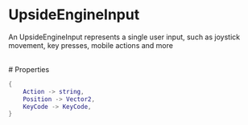 # UpsideEngineInput
An UpsideEngineInput represents a single user input, such as joystick movement, key presses, mobile actions and more 

<br>
# Properties

```lua
{
	Action -> string,
	Position -> Vector2,
	KeyCode -> KeyCode,
}
```